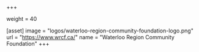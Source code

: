 +++

weight = 40

[asset]
  image = "logos/waterloo-region-community-foundation-logo.png"
  url = "https://www.wrcf.ca/"
  name = "Waterloo Region Community Foundation"
+++


